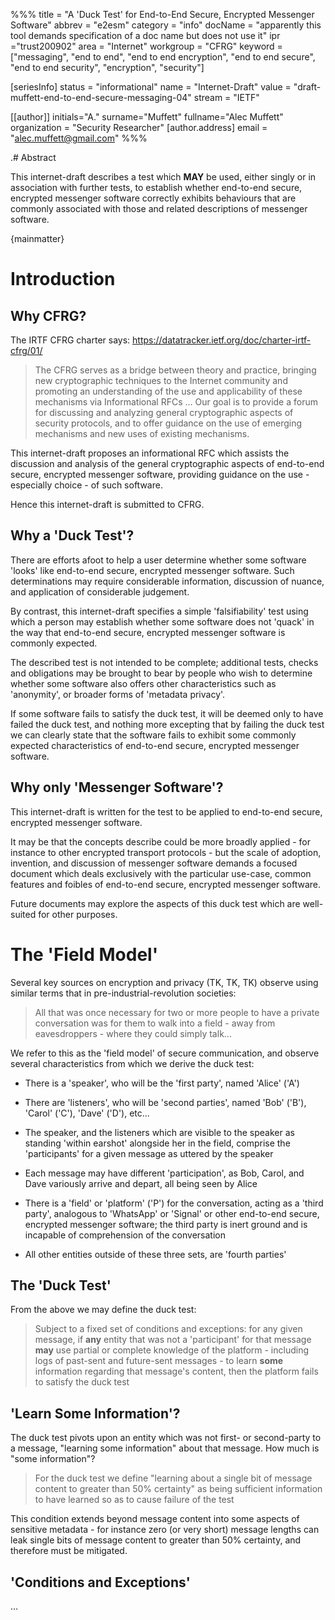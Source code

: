 %%%
title = "A 'Duck Test' for End-to-End Secure, Encrypted Messenger Software"
abbrev = "e2esm"
category = "info"
docName = "apparently this tool demands specification of a doc name but does not use it"
ipr ="trust200902"
area = "Internet"
workgroup = "CFRG"
keyword = ["messaging", "end to end", "end to end encryption", "end to end secure", "end to end security", "encryption", "security"]

[seriesInfo]
status = "informational"
name = "Internet-Draft"
value = "draft-muffett-end-to-end-secure-messaging-04"
stream = "IETF"

[[author]]
initials="A."
surname="Muffett"
fullname="Alec Muffett"
organization = "Security Researcher"
  [author.address]
  email = "alec.muffett@gmail.com"
%%%

.# Abstract

This internet-draft
describes a test
which **MAY** be used,
either singly
or in association
with further tests,
to establish whether
end-to-end secure,
encrypted messenger software
correctly exhibits behaviours
that are commonly
associated with those
and related descriptions
of messenger software.

{mainmatter}

# Introduction

## Why CFRG?

The IRTF CFRG charter says:
https://datatracker.ietf.org/doc/charter-irtf-cfrg/01/

> The CFRG serves as a bridge between theory and practice, bringing
> new cryptographic techniques to the Internet community and promoting
> an understanding of the use and applicability of these mechanisms
> via Informational RFCs ... Our goal is to provide a forum for
> discussing and analyzing general cryptographic aspects of security
> protocols, and to offer guidance on the use of emerging mechanisms
> and new uses of existing mechanisms.

This internet-draft proposes an informational RFC which assists the
discussion and analysis of the general cryptographic aspects of
end-to-end secure, encrypted messenger software, providing
guidance on the use - especially choice - of such software.

Hence this internet-draft is submitted to CFRG.

## Why a 'Duck Test'?

There are efforts afoot to help a user determine whether some software
'looks' like end-to-end secure, encrypted messenger software.  Such
determinations may require considerable information, discussion of
nuance, and application of considerable judgement.

By contrast, this internet-draft specifies a simple 'falsifiability'
test using which a person may establish whether some software does not
'quack' in the way that end-to-end secure, encrypted messenger
software is commonly expected.

The described test is not intended to be complete; additional tests,
checks and obligations may be brought to bear by people who wish to
determine whether some software also offers other characteristics such
as 'anonymity', or broader forms of 'metadata privacy'.

If some software fails to satisfy the duck test, it will be deemed
only to have failed the duck test, and nothing more excepting that by
failing the duck test we can clearly state that the software fails to
exhibit some commonly expected characteristics of end-to-end secure,
encrypted messenger software.

## Why only 'Messenger Software'?

This internet-draft is written for the test to be applied to
end-to-end secure, encrypted messenger software.

It may be that the concepts describe could be more broadly applied -
for instance to other encrypted transport protocols - but the scale of
adoption, invention, and discussion of messenger software demands a
focused document which deals exclusively with the particular use-case,
common features and foibles of end-to-end secure, encrypted messenger
software.

Future documents may explore the aspects of this duck test which are
well-suited for other purposes.

# The 'Field Model'

Several key sources on encryption and privacy (TK, TK, TK) observe
using similar terms that in pre-industrial-revolution societies:

> All that was once necessary for two or more people to have a private
> conversation was for them to walk into a field - away from
> eavesdroppers - where they could simply talk...

We refer to this as the 'field model' of secure communication, and
observe several characteristics from which we derive the duck test:

* There is a 'speaker', who will be the 'first party', named 'Alice'
  ('A')

* There are 'listeners', who will be 'second parties', named 'Bob'
  ('B'), 'Carol' ('C'), 'Dave' ('D'), etc...

* The speaker, and the listeners which are visible to the speaker as
  standing 'within earshot' alongside her in the field, comprise the
  'participants' for a given message as uttered by the speaker

* Each message may have different 'participation', as Bob, Carol, and
  Dave variously arrive and depart, all being seen by Alice

* There is a 'field' or 'platform' ('P') for the conversation, acting
  as a 'third party', analogous to 'WhatsApp' or 'Signal' or other
  end-to-end secure, encrypted messenger software; the third party is
  inert ground and is incapable of comprehension of the conversation

* All other entities outside of these three sets, are 'fourth parties'

## The 'Duck Test'

From the above we may define the duck test:

> Subject to a fixed set of conditions and exceptions: for any given
> message, if **any** entity that was not a 'participant' for that
> message **may** use partial or complete knowledge of the platform -
> including logs of past-sent and future-sent messages - to learn
> **some** information regarding that message's content, then the
> platform fails to satisfy the duck test

## 'Learn Some Information'?

The duck test pivots upon an entity which was not first- or
second-party to a message, "learning some information" about that
message.  How much is "some information"?

> For the duck test we define "learning about a single bit of message
> content to greater than 50% certainty" as being sufficient
> information to have learned so as to cause failure of the test

This condition extends beyond message content into some aspects of
sensitive metadata - for instance zero (or very short) message lengths
can leak single bits of message content to greater than 50% certainty,
and therefore must be mitigated.

## 'Conditions and Exceptions'

...
